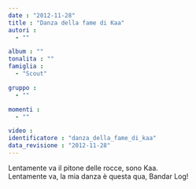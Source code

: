 ```yaml
---
date : "2012-11-28"
title : "Danza della fame di Kaa"
autori : 
  - ""

album : ""
tonalita : ""
famiglia : 
  - "Scout"

gruppo : 
  - ""

momenti : 
  - ""

video : 
identificatore : "danza_della_fame_di_kaa"
data_revisione : "2012-11-28"
---
```

  
  
  
Lentamente va il pitone delle rocce, sono Kaa.  
Lentamente va, la mia danza è questa qua, Bandar Log!  
  
